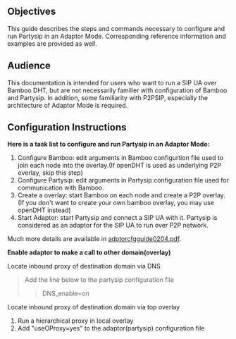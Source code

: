 ## Objectives ##
This guide describes the steps and commands necessary to configure and run Partysip in an Adaptor Mode. Corresponding reference information and examples are provided as well.

## Audience ##
This documentation is intended for users who want to run a SIP UA over
Bamboo DHT, but are not necessarily familier with configuration of Bamboo
and Partysip. In addition, some familiarity with P2PSIP, especially the
architecture of Adaptor Mode is required.

## Configuration Instructions ##
**Here is a task list to configure and run Partysip in an Adaptor Mode:**
  1. Configure Bamboo: edit arguments in Bamboo configurtion file used to join each node into the overlay.(If openDHT is used as underlying P2P overlay, skip this step)
  1. Configure Partysip: edit arguments in Partysip configuration file used for communication with Bamboo.
  1. Create a overlay: start Bamboo on each node and create a P2P overlay. (If you don't want to create your own bamboo overlay, you may use openDHT instead)
  1. Start Adaptor: start Partysip and connect a SIP UA with it. Partysip is considered as an adaptor for the SIP UA to run over P2P network.

Much more details are available in [adptorcfgguide0204.pdf](http://olyo.googlecode.com/files/adptorcfgguide0204.pdf).

**Enable adaptor to make a call to other domain(overlay)**

Locate inbound proxy of destination domain via DNS
> Add the line below to the partysip configuration file
> > DNS\_enable=on

Locate inbound proxy of destination domain via top overlay
  1. Run a hierarchical proxy in local overlay
  1. Add "useOProxy=yes" to the adaptor(partysip) configuration file



